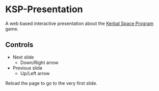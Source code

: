 # KSP-Presentation
A web based interactive presentation about the [Kerbal Space Program](https://kerbalspaceprogram.com/) game.

## Controls
* Next slide
  * Down/Right arrow
* Previous slide
  * Up/Left arrow

Reload the page to go to the very first slide.

